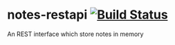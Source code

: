 # notes-restapi [![Build Status](https://drone.julina.ch/api/badges/sybnex/notes-restapi/status.svg)](https://drone.julina.ch/sybnex/notes-restapi)

An REST interface which store notes in memory
